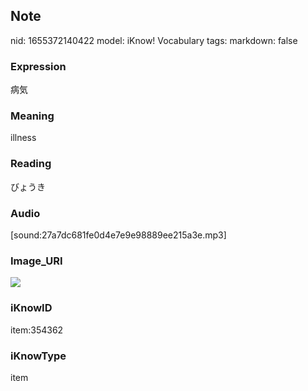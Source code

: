 ## Note
nid: 1655372140422
model: iKnow! Vocabulary
tags: 
markdown: false

### Expression
病気

### Meaning
illness

### Reading
びょうき

### Audio
[sound:27a7dc681fe0d4e7e9e98889ee215a3e.mp3]

### Image_URI
<img src="c8584a98b750c554f5e3f380c64af850.jpg">

### iKnowID
item:354362

### iKnowType
item
